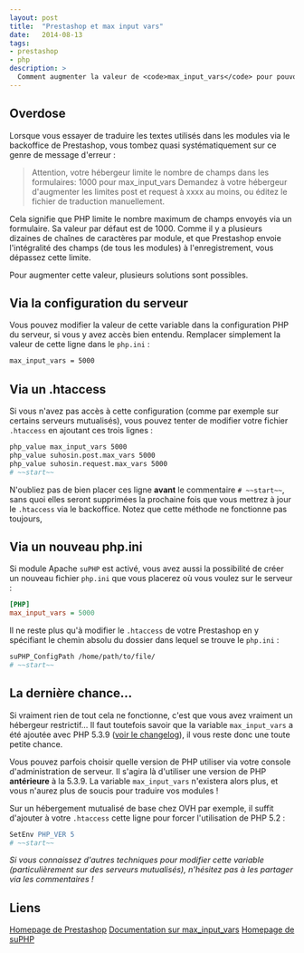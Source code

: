 ```yaml
---
layout: post
title:  "Prestashop et max input vars"
date:   2014-08-13
tags:
- prestashop
- php
description: >
  Comment augmenter la valeur de <code>max_input_vars</code> pour pouvoir utiliser la page de traduction des modules ?
---
```


## Overdose

Lorsque vous essayer de traduire les textes utilisés dans les modules via le backoffice de Prestashop, vous tombez quasi systématiquement sur ce genre de message d'erreur :

> Attention, votre hébergeur limite le nombre de champs dans les formulaires:
> 1000 pour max_input_vars
> Demandez à votre hébergeur d'augmenter les limites post et request à xxxx au moins, ou éditez le fichier de traduction manuellement.

Cela signifie que PHP limite le nombre maximum de champs envoyés via un formulaire. Sa valeur par défaut est de 1000. Comme il y a plusieurs dizaines de chaînes de caractères par module, et que Prestashop envoie l'intégralité des champs (de tous les modules) à l'enregistrement, vous dépassez cette limite.

Pour augmenter cette valeur, plusieurs solutions sont possibles.

## Via la configuration du serveur

Vous pouvez modifier la valeur de cette variable dans la configuration PHP du serveur, si vous y avez accès bien entendu.
Remplacer simplement la valeur de cette ligne dans le `php.ini` :

```apache
max_input_vars = 5000
```

## Via un .htaccess

Si vous n'avez pas accès à cette configuration (comme par exemple sur certains serveurs mutualisés), vous pouvez tenter de modifier votre fichier `.htaccess` en ajoutant ces trois lignes :

```apache
php_value max_input_vars 5000
php_value suhosin.post.max_vars 5000
php_value suhosin.request.max_vars 5000
# ~~start~~
```

N'oubliez pas de bien placer ces ligne **avant** le commentaire `# ~~start~~`, sans quoi elles seront supprimées la prochaine fois que vous mettrez à jour le `.htaccess` via le backoffice.
Notez que cette méthode ne fonctionne pas toujours,

## Via un nouveau php.ini

Si module Apache `suPHP` est activé, vous avez aussi la possibilité de créer un nouveau fichier `php.ini` que vous placerez où vous voulez sur le serveur :

```ini
[PHP]
max_input_vars = 5000
```

Il ne reste plus qu'à modifier le `.htaccess` de votre Prestashop en y spécifiant le chemin absolu du dossier dans lequel se trouve le `php.ini` :

```apache
suPHP_ConfigPath /home/path/to/file/
# ~~start~~
```

## La dernière chance…

Si vraiment rien de tout cela ne fonctionne, c'est que vous avez vraiment un hébergeur restrictif… Il faut toutefois savoir que la variable `max_input_vars` a été ajoutée avec PHP 5.3.9 ([voir le changelog](https://www.php.net/ChangeLog-5.php#5.3.9)), il vous reste donc une toute petite chance.

Vous pouvez parfois choisir quelle version de PHP utiliser via votre console d'administration de serveur. Il s'agira là d'utiliser une version de PHP **antérieure** à la 5.3.9. La variable `max_input_vars` n'existera alors plus, et vous n'aurez plus de soucis pour traduire vos modules !

Sur un hébergement mutualisé de base chez OVH par exemple, il suffit d'ajouter à votre `.htaccess` cette ligne pour forcer l'utilisation de PHP 5.2 :

```apache
SetEnv PHP_VER 5
# ~~start~~
```

*Si vous connaissez d'autres techniques pour modifier cette variable (particulièrement sur des serveurs mutualisés), n'hésitez pas à les partager via les commentaires !*

## Liens
[Homepage de Prestashop](https://www.prestashop.com/)
[Documentation sur max_input_vars](https://www.php.net/manual/fr/info.configuration.php)
[Homepage de suPHP](http://www.suphp.org/)
